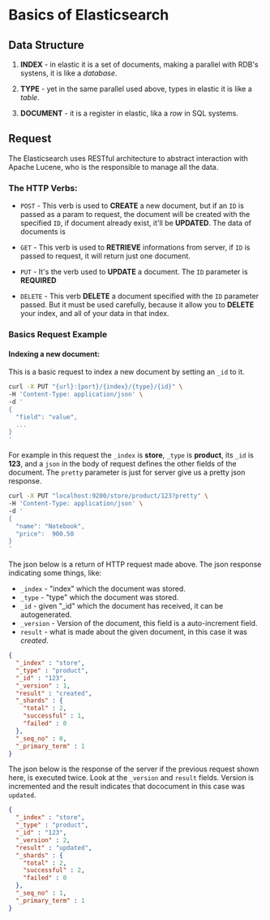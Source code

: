 # Basics of Elasticsearch

## Data Structure

1. **INDEX** - in elastic it is a set of documents, making a parallel with RDB's systens, it is like a *database*.

2. **TYPE** - yet in the same parallel used above, types in elastic it is like a *table*.

3. **DOCUMENT** - it is a register in elastic, lika a *row* in SQL systems.

## Request

The Elasticsearch uses RESTful architecture to abstract interaction with Apache Lucene, who is the responsible to manage all the data.

### The HTTP Verbs:

- `POST` - This verb is used to **CREATE** a new document, but if an `ID` is passed as a param to request, the document will be created with the specified `ID`, if document already exist, it'll be **UPDATED**. The data of documents is 

- `GET` - This verb is used to **RETRIEVE** informations from server, if `ID` is passed to request, it will return just one document.

- `PUT` - It's the verb used to **UPDATE** a document. The `ID` parameter is **REQUIRED** 

- `DELETE` - This verb **DELETE** a document specified with the `ID` parameter passed. But it must be used carefully, because it allow you to **DELETE** your index, and all of your data in that index.

### Basics Request Example

#### Indexing a new document:

This is a basic request to index a new document by setting an `_id` to it.

```bash
curl -X PUT "{url}:{port}/{index}/{type}/{id}" \
-H 'Content-Type: application/json' \
-d '
{
  "field": "value",
  ...
}
'
```

For example in this request the `_index` is **store**, `_type` is **product**, its `_id` is **123**, and a `json` in the body of request defines the other fields of the document. The `pretty` parameter is just for server give us a pretty json response.

```bash
curl -X PUT "localhost:9200/store/product/123?pretty" \
-H 'Content-Type: application/json' \
-d '
{
  "name": "Notebook",
  "price":  900.50
}
'
```

The json below is a return of HTTP request made above. The json response indicating some things, like:

- `_index` - "index" which the document was stored.
- `_type` - "type" which the document was stored.
- `_id` - given "_id" which the document has received, it can be autogenerated.
- `_version` - Version of the document, this field is a auto-increment field.
- `result` - what is made about the given document, in this case it was *created*.

```json
{
  "_index" : "store",
  "_type" : "product",
  "_id" : "123",
  "_version" : 1,
  "result" : "created",
  "_shards" : {
    "total" : 2,
    "successful" : 1,
    "failed" : 0
  },
  "_seq_no" : 0,
  "_primary_term" : 1
}
```

The json below is the response of the server if the previous request shown here, is executed twice. Look at the `_version` and `result` fields. Version is incremented and the result indicates that dococument in this case was `updated`.

```json
{
  "_index" : "store",
  "_type" : "product",
  "_id" : "123",
  "_version" : 2,
  "result" : "updated",
  "_shards" : {
    "total" : 2,
    "successful" : 2,
    "failed" : 0
  },
  "_seq_no" : 1,
  "_primary_term" : 1
}
```
